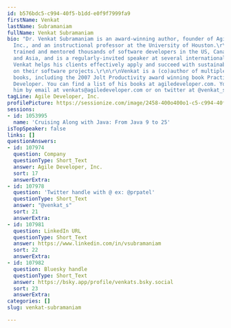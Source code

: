 ```yaml
---
id: b576bdc5-c994-40f5-b1dd-e0f9f7999fa9
firstName: Venkat
lastName: Subramaniam
fullName: Venkat Subramaniam
bio: "Dr. Venkat Subramaniam is an award-winning author, founder of Agile Developer,
  Inc., and an instructional professor at the University of Houston.\r\n\r\nHe has
  trained and mentored thousands of software developers in the US, Canada, Europe,
  and Asia, and is a regularly-invited speaker at several international conferences.
  Venkat helps his clients effectively apply and succeed with sustainable agile practices
  on their software projects.\r\n\r\nVenkat is a (co)author of multiple technical
  books, including the 2007 Jolt Productivity award winning book Practices of an Agile
  Developer. You can find a list of his books at agiledeveloper.com. You can reach
  him by email at venkats@agiledeveloper.com or on twitter at @venkat_s."
tagLine: Agile Developer, Inc.
profilePicture: https://sessionize.com/image/2458-400o400o1-c5-c994-40f5-b1dd-e0f9f7999fa9.7ec0ab6e-811f-440b-be84-ec01c03f63e6.jpg
sessions:
- id: 1053995
  name: 'Cruising Along with Java: From Java 9 to 25'
isTopSpeaker: false
links: []
questionAnswers:
- id: 107974
  question: Company
  questionType: Short_Text
  answer: Agile Developer, Inc.
  sort: 17
  answerExtra:
- id: 107978
  question: 'Twitter handle with @ ex: @prpatel'
  questionType: Short_Text
  answer: "@venkat_s"
  sort: 21
  answerExtra:
- id: 107981
  question: LinkedIn URL
  questionType: Short_Text
  answer: https://www.linkedin.com/in/vsubramaniam
  sort: 22
  answerExtra:
- id: 107982
  question: Bluesky handle
  questionType: Short_Text
  answer: https://bsky.app/profile/venkats.bsky.social
  sort: 23
  answerExtra:
categories: []
slug: venkat-subramaniam

---
```

